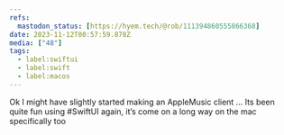 ```yaml
---
refs:
  mastodon_status: [https://hyem.tech/@rob/111394860555866368]
date: 2023-11-12T00:57:59.878Z
media: ["48"]
tags:
  - label:swiftui
  - label:swift
  - label:macos
---
```


Ok I might have slightly started making an AppleMusic client … Its been quite fun using #SwiftUI again, it’s come on a long way on the mac specifically too
